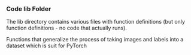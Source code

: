 ### Code lib Folder

The lib directory contains various files with function definitions (but only function definitions - no code that actually runs).

Functions that generalize the process of taking images and labels into a dataset which is suit for PyTorch

